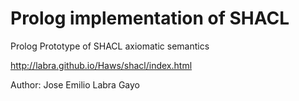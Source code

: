# Prolog implementation of SHACL

Prolog Prototype of SHACL axiomatic semantics

http://labra.github.io/Haws/shacl/index.html

Author: Jose Emilio Labra Gayo
